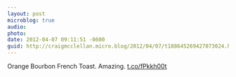 ```yaml
---
layout: post
microblog: true
audio: 
photo: 
date: 2012-04-07 09:11:51 -0600
guid: http://craigmcclellan.micro.blog/2012/04/07/t188645269427073024.html
---
```

Orange Bourbon French Toast. Amazing.  [t.co/fPkkh00t](https://t.co/fPkkh00t)
